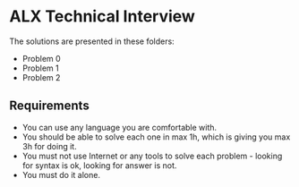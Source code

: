 # ALX Technical Interview

The solutions are presented in these folders:
- Problem 0
- Problem 1
- Problem 2

## Requirements
- You can use any language you are comfortable with.
- You should be able to solve each one in max 1h, which is giving you max 3h for doing it.
- You must not use Internet or any tools to solve each problem - looking for syntax is ok, looking for answer is not.
- You must do it alone.
